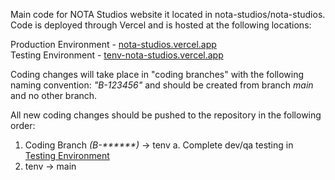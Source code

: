 Main code for NOTA Studios website it located in nota-studios/nota-studios. Code is deployed through Vercel and is hosted at the following locations:

Production Environment - <a href="https://nota-studios.vercel.app">nota-studios.vercel.app</a><br/>
Testing Environment    - <a href="https://tenv-nota-studios.vercel.app">tenv-nota-studios.vercel.app</a>

Coding changes will take place in "coding branches" with the following naming convention: _"B-123456"_ and should be created from branch _main_ and no other branch. 

All new coding changes should be pushed to the repository in the following order:
 1. Coding Branch _(B-******)_ -> tenv
    a. Complete dev/qa testing in [Testing Environment](https://tenv-nota-studios.vercel.app)
 3. tenv -> main